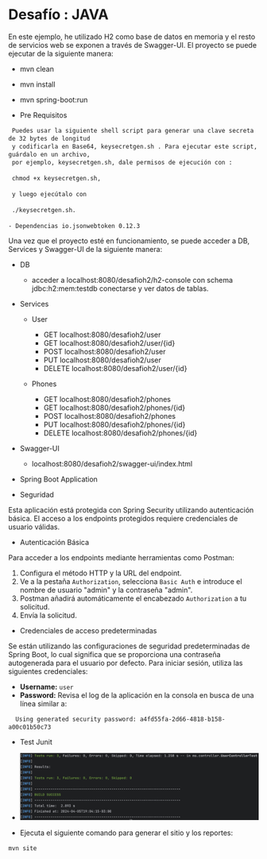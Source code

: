# Desafío : JAVA

En este ejemplo, he utilizado H2 como base de datos en memoria y el resto de servicios web se exponen a través de Swagger-UI.
El proyecto se puede ejecutar de la siguiente manera:

 - mvn clean
 - mvn install
 - mvn spring-boot:run


- Pre Requisitos
```
 Puedes usar la siguiente shell script para generar una clave secreta de 32 bytes de longitud 
 y codificarla en Base64, keysecretgen.sh . Para ejecutar este script, guárdalo en un archivo, 
 por ejemplo, keysecretgen.sh, dale permisos de ejecución con :
 
 chmod +x keysecretgen.sh, 
 
 y luego ejecútalo con 
 
 ./keysecretgen.sh.

- Dependencias io.jsonwebtoken 0.12.3  
```

Una vez que el proyecto esté en funcionamiento, se puede acceder a DB, Services y Swagger-UI de la siguiente manera:

 - DB
	 - acceder a localhost:8080/desafioh2/h2-console con schema jdbc:h2:mem:testdb  conectarse y ver datos de tablas.
 
 - Services

	 - User
		 - GET  localhost:8080/desafioh2/user
	 	 - GET  localhost:8080/desafioh2/user/{id}
		 - POST localhost:8080/desafioh2/user
		 - PUT  localhost:8080/desafioh2/user
		 - DELETE localhost:8080/desafioh2/user/{id}	

	 - Phones
		 - GET  localhost:8080/desafioh2/phones
		 - GET  localhost:8080/desafioh2/phones/{id}
         - POST localhost:8080/desafioh2/phones
		 - PUT  localhost:8080/desafioh2/phones/{id}
		 - DELETE localhost:8080/desafioh2/phones/{id} 
		 
 - Swagger-UI
	 - localhost:8080/desafioh2/swagger-ui/index.html

- Spring Boot Application

- Seguridad

Esta aplicación está protegida con Spring Security utilizando autenticación básica. El acceso a los endpoints protegidos requiere credenciales de usuario válidas.

- Autenticación Básica

Para acceder a los endpoints mediante herramientas como Postman:

1. Configura el método HTTP y la URL del endpoint.
2. Ve a la pestaña `Authorization`, selecciona `Basic Auth` e introduce el nombre de usuario "admin" y  la contraseña "admin".
3. Postman añadirá automáticamente el encabezado `Authorization` a tu solicitud.
4. Envía la solicitud.

- Credenciales de acceso predeterminadas

Se están utilizando las configuraciones de seguridad predeterminadas de Spring Boot, lo cual significa que se proporciona 
una contraseña autogenerada para el usuario por defecto. Para iniciar sesión, utiliza las siguientes credenciales:
- **Username:** `user`
- **Password:** Revisa el log de la aplicación en la consola en busca de una línea similar a:
```
  Using generated security password: a4fd55fa-2d66-4818-b158-a00c01b50c73
```

- Test Junit
- 
  ![Logo de mi proyecto](src/main/resources/images/test_junit.png)

- Ejecuta el siguiente comando para generar el sitio y los reportes:

```
mvn site
```
